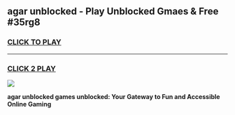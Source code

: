 
## agar unblocked - Play Unblocked Gmaes & Free #35rg8
<h3>
<a href="https://news.freeplayer.one?title=agar_unblocked&ref=26F">CLICK TO PLAY</a></h3>
<hr>

<h3>
<a href="https://news.freeplayer.one?title=agar_unblocked&ref=26F">CLICK 2 PLAY</a>
  
</h3>

<a href="https://news.freeplayer.one?title=agar_unblocked&ref=26F/"><img src="https://clearcache.store/games.png"></a>


**agar unblocked games unblocked: Your Gateway to Fun and Accessible Online Gaming**
